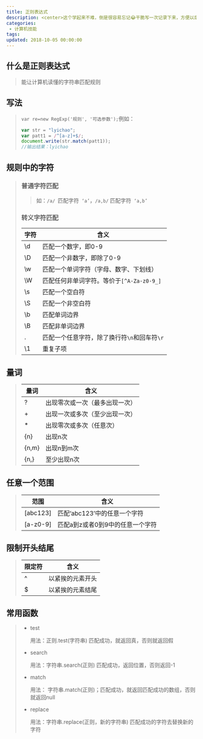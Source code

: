 ```yaml
---
title: 正则表达式
description: <center>这个学起来不难，倒是很容易忘记😂干脆写一次记录下来，方便以后查阅</center>
categories:
 - 计算机技能
tags: 
updated: 2018-10-05 00:00:00
---
```


## 什么是正则表达式

> 能让计算机读懂的字符串匹配规则

## 写法

> `var re=new RegExp('规则', '可选参数');`例如：
>
> ```javascript
> var str = "lyichao";
> var patt1 = /^[a-z]+$/;
> document.write(str.match(patt1));
> //输出结果：lyichao
> ```

## 规则中的字符

> ### 普通字符匹配
>
> > 如：`/a/ `匹配字符` ‘a’`，`/a,b/` 匹配字符` ‘a,b’`
>
> ### 转义字符匹配
>
> | 字符 | 含义                                         |
> | ---- | -------------------------------------------- |
> | \d   | 匹配一个数字，即0-9                          |
> | \D   | 匹配一个非数字，即除了0-9                    |
> | \w   | 匹配一个单词字符（字母、数字、下划线）       |
> | \W   | 匹配任何非单词字符。等价于`[^A-Za-z0-9_]`    |
> | \s   | 匹配一个空白符                               |
> | \S   | 匹配一个非空白符                             |
> | \b   | 匹配单词边界                                 |
> | \B   | 匹配非单词边界                               |
> | .    | 匹配一个任意字符，除了换行符`\n`和回车符`\r` |
> | \1   | 重复子项                                     |

## 量词

> | 量词  | 含义                           |
> | ----- | ------------------------------ |
> | ?     | 出现零次或一次（最多出现一次） |
> | +     | 出现一次或多次（至少出现一次） |
> | *     | 出现零次或多次（任意次）       |
> | {n}   | 出现n次                        |
> | {n,m} | 出现n到m次                     |
> | {n,}  | 至少出现n次                    |

## 任意一个范围

> | 范围     | 含义                             |
> | -------- | -------------------------------- |
> | [abc123] | 匹配‘abc123’中的任意一个字符     |
> | [a-z0-9] | 匹配a到z或者0到9中的任意一个字符 |

## 限制开头结尾

> | 限定符 | 含义             |
> | ------ | ---------------- |
> | ^      | 以紧挨的元素开头 |
> | $      | 以紧挨的元素结尾 |

## 常用函数

> - test
>
>   用法：正则.test(字符串) 匹配成功，就返回真，否则就返回假
>
> - search
>
>   用法：字符串.search(正则) 匹配成功，返回位置，否则返回-1
>
> - match
>
>   用法： 字符串.match(正则)；匹配成功，就返回匹配成功的数组，否则就返回null
>
> - replace
>
>   用法：字符串.replace(正则，新的字符串) 匹配成功的字符去替换新的字符